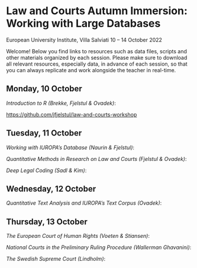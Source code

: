 # Law and Courts Autumn Immersion: Working with Large Databases

European University Institute, Villa Salviati
10 – 14 October 2022

Welcome! Below you find links to resources such as data files, scripts and other materials organized by each session. Please make sure to download all relevant resources, especially data, in advance of each session, so that you can always replicate and work alongside the teacher in real-time.

## Monday, 10 October

_Introduction to R (Brekke, Fjelstul & Ovadek)_:

https://github.com/jfjelstul/law-and-courts-workshop

## Tuesday, 11 October

_Working with IUROPA’s Database (Naurin & Fjelstul)_:

_Quantitative Methods in Research on Law and Courts (Fjelstul & Ovadek)_:

_Deep Legal Coding (Sadl & Kim)_:

## Wednesday, 12 October

_Quantitative Text Analysis and IUROPA’s Text Corpus (Ovadek)_:

## Thursday, 13 October

_The European Court of Human Rights (Voeten & Stiansen)_:

_National Courts in the Preliminary Ruling Procedure (Wallerman Ghavanini)_:

_The Swedish Supreme Court (Lindholm)_:

